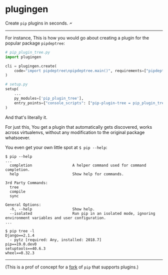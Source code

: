 # plugingen

Create `pip` plugins in seconds. 🗲

---

For instance, This is how you would go about creating a plugin for the popular package `pipdeptree`:

```python
# pip_plugin_tree.py
import plugingen

cli = plugingen.create(
    code="import pipdeptree\npipdeptree.main()", requirements=["pipdeptree"]
)
```

```python
# setup.py
setup(
    ...
    py_modules=['pip_plugin_tree'],
    entry_points={"console_scripts": ["pip-plugin-tree = pip_plugin_tree:cli"]},
)
```

And that's literally it.

For just this, You get a plugin that automatically gets discovered, works across virtualenvs, without any modification to the original package whatsoever.

You even get your own little spot at `$ pip --help`:

```
$ pip --help
...
  completion                  A helper command used for command completion.
  help                        Show help for commands.

3rd Party Commands:
  tree
  compile
  sync

General Options:
  -h, --help                  Show help.
  --isolated                  Run pip in an isolated mode, ignoring environment variables and user configuration.
...
```

```
$ pip tree -l
Django==2.1.4
  - pytz [required: Any, installed: 2018.7]
pip==19.0.dev0
setuptools==40.6.3
wheel==0.32.3
```

---

(This is a prof of concept for a [fork](https://github.com/devxpy/pip) of `pip` that supports plugins.)
